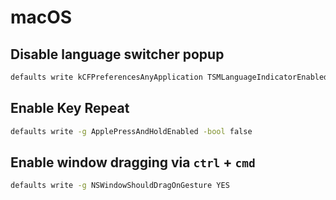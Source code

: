 # macOS

## Disable language switcher popup

```bash
defaults write kCFPreferencesAnyApplication TSMLanguageIndicatorEnabled 0
```

## Enable Key Repeat

```bash
defaults write -g ApplePressAndHoldEnabled -bool false
```

## Enable window dragging via `ctrl` + `cmd`

```bash
defaults write -g NSWindowShouldDragOnGesture YES
```
